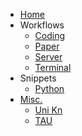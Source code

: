 * [Home](Home)
* Workflows
  * [Coding](Coding-Workflow)
  * [Paper](Paper-Workflow)
  * [Server](Server-Workflow)
  * [Terminal](Terminal-Workflow)
* Snippets
  * [Python](Python-Snippets)
* [Misc.](Miscellaneous)
  * [Uni Kn](Uni-Kn)
  * [TAU](TAU)